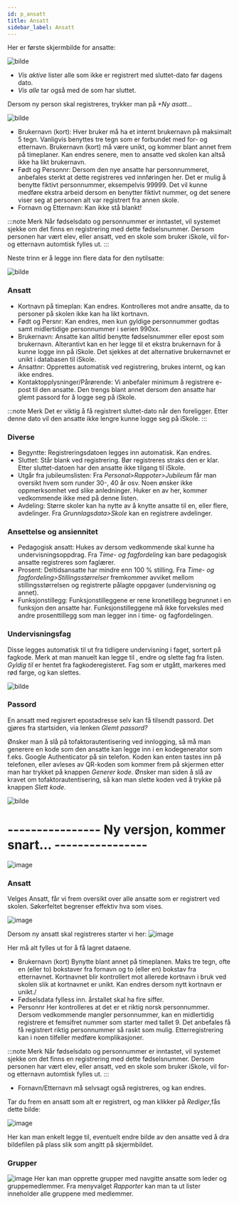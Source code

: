 ```yaml
---
id: p_ansatt
title: Ansatt
sidebar_label: Ansatt
---
```

Her er første skjermbilde for ansatte:

![bilde](https://user-images.githubusercontent.com/80097133/123929313-02798080-d98f-11eb-9601-310e7a029cf1.png)

- _Vis aktive_ lister alle som ikke er registrert med sluttet-dato før dagens dato.
- _Vis alle_ tar også med de som har sluttet.

Dersom ny person skal registreres, trykker man på _+Ny asatt..._

![bilde](https://user-images.githubusercontent.com/80097133/123949930-70c83e00-d9a3-11eb-8e38-004a8565d7f8.png)

- Brukernavn (kort): Hver bruker må ha et internt brukernavn på maksimalt 5 tegn. Vanligvis benyttes tre tegn som er forbundet med for- og etternavn. Brukernavn (kort) må være unikt, og kommer blant annet frem på timeplaner. Kan endres senere, men to ansatte ved skolen kan altså ikke ha likt brukernavn.
- Født og Personnr: Dersom den nye ansatte har personnummeret, anbefales sterkt at dette registreres ved innføringen her. Det er mulig å benytte fiktivt personnummer, eksempelvis 99999. Det vil kunne medføre ekstra arbeid dersom en benytter fiktivt nummer, og det senere viser seg at personen alt var registrert fra annen skole.
- Fornavn og Etternavn: Kan ikke stå blankt!

:::note Merk
Når fødselsdato og personnummer er inntastet, vil systemet sjekke om det finns en registrering med dette fødselsnummer. Dersom personen har vært elev, eller ansatt, ved en skole som bruker iSkole, vil for- og etternavn automtisk fylles ut.
:::

Neste trinn er å legge inn flere data for den nytilsatte:

![bilde](https://user-images.githubusercontent.com/80097133/124095958-72a10880-da5a-11eb-8d6f-58c3de6bf309.png)

### Ansatt
- Kortnavn på timeplan: Kan endres. Kontrolleres mot andre ansatte, da to personer på skolen ikke kan ha likt kortnavn.
- Født og Persnr: Kan endres, men kun gyldige personnummer godtas samt midlertidige personnummer i serien 990xx. 
- Brukernavn: Ansatte kan alltid benytte fødselsnummer eller epost som brukernavn. Alterantivt kan en her legge til et ekstra brukernavn for å kunne logge inn på iSkole. Det sjekkes at det alternative brukernavnet er unikt i databasen til iSkole.
- Ansattnr: Opprettes automatisk ved registrering, brukes internt, og kan ikke endres.
- Kontaktopplysninger/Pårørende: Vi anbefaler minimum å registrere e-post til den ansatte. Den trengs blant annet dersom den ansatte har glemt passord for å logge seg på iSkole.

:::note Merk
Det er viktig å få registrert sluttet-dato når den foreligger. Etter denne dato vil den ansatte ikke lengre kunne logge seg på iSkole.
:::


### Diverse
- Begyntte: Registreringsdatoen legges inn automatisk. Kan endres.
- Sluttet: Står blank ved registrering. Bør registreres straks den er klar. Etter sluttet-datoen har den ansatte ikke tilgang til iSkole.
- Utgår fra jubileumslisten: Fra _Personal>Rappoter>Jubileum_ får man oversikt hvem som runder 30-, 40 år osv. Noen ønsker ikke oppmerksomhet ved slike anledninger. Huker en av her, kommer vedkommende ikke med på denne listen.
- Avdeling: Større skoler kan ha nytte av å knytte ansatte til en, eller flere, avdelinger. Fra _Grunnlagsdata>Skole_ kan en registrere avdelinger.

### Ansettelse og ansiennitet
- Pedagogisk ansatt: Hukes av dersom vedkommende skal kunne ha undervisningsoppdrag. Fra _Time- og fagfordeling_ kan bare pedagogisk ansatte registreres som faglærer. 
- Prosent: Deltidsansatte har mindre enn 100 % stilling. Fra _Time- og fagfordeling>Stillingsstørrelser_ fremkommer avviket mellom stillingsstørrelsen og registrerte pålagte oppgaver (undervisning og annet).
- Funksjonstillegg: Funksjonstilleggene er rene kronetillegg begrunnet i en funksjon den ansatte har. Funksjonstilleggene må ikke forveksles med andre prosenttillegg som man legger inn i time- og fagfordelingen.

### Undervisningsfag

Disse legges automatisk til ut fra tidligere undervisning i faget, sortert på fagkode. Merk at man manuelt kan legge til , endre og slette fag fra listen. _Gyldig til_ er hentet fra fagkoderegisteret. Fag som er utgått, markeres med rød farge, og kan slettes.
 
 ![bilde](https://user-images.githubusercontent.com/80097133/146923256-e37bbe42-72a8-4425-b64c-7e01c789c3b1.png)


### Passord

En ansatt med regisrert epostadresse selv kan få tilsendt passord. Det gjøres fra startsiden, via lenken _Glemt passord?_

Ønsker man å slå på tofaktorautentisering ved innlogging, så må man generere en kode som den ansatte kan legge inn i en kodegenerator som f.eks. Google Authenticator på sin telefon. Koden kan enten tastes inn på telefonen, eller avleses av QR-koden som kommer frem på skjermen etter man har trykket på knappen _Generer kode_. Ønsker man siden å slå av kravet om tofaktorautentisering, så kan man slette koden ved å trykke på knappen _Slett kode_.

![bilde](https://user-images.githubusercontent.com/80097133/201087969-47897163-5243-4344-8f9d-218bf1b9b77d.png)

# ---------------- Ny versjon, kommer snart... ----------------


![image](https://github.com/user-attachments/assets/0f84cf29-2db9-458a-878d-9fb48eb5289a)

### Ansatt

Velges Ansatt, får vi frem oversikt over alle ansatte som er registrert ved skolen. Søkerfeltet begrenser effektiv hva som vises.

![image](https://github.com/user-attachments/assets/222d614f-2ff1-451d-ad3b-c4b0f19b48c9)

Dersom ny ansatt skal registreres starter vi her:
![image](https://github.com/user-attachments/assets/96fca24a-8326-4373-a26e-eac0cfaac6a9)

Her må alt fylles ut for å få lagret dataene.
- Brukernavn (kort)
Bynytte blant annet på timeplanen. Maks tre tegn, ofte en (eller to) bokstaver fra fornavn og to (eller en) bokstav fra etternavnet. Kortnavnet blir kontrollert mot allerede kortnavn i bruk ved skolen slik at kortnavnet er unikt. Kan endres dersom nytt kortnavn er unikt./
- Fødselsdata fylless inn. årstallet skal ha fire siffer.
- Personnr
Her kontrolleres at det er et riktig norsk personnummer. Dersom vedkommende mangler personnummer, kan en midlertidig registrere et femsifret nummer som starter med tallet 9. Det anbefales få få registrert riktig personnummer så raskt som mulig. Etterregistrering kan i noen tilfeller medføre komplikasjoner.

:::note Merk
Når fødselsdato og personnummer er inntastet, vil systemet sjekke om det finns en registrering med dette fødselsnummer. Dersom personen har vært elev, eller ansatt, ved en skole som bruker iSkole, vil for- og etternavn automtisk fylles ut.
:::

- Fornavn/Etternavn må selvsagt også registreres, og kan endres.

Tar du frem en ansatt som alt er registrert, og man klikker på _Rediger_,fås dette bilde:

![image](https://github.com/user-attachments/assets/8f227633-18ae-4bb6-90f8-c1a65818aed5)

Her kan man enkelt legge til, eventuelt endre bilde av den ansatte ved å dra bildefilen på plass slik som angitt på skjermbildet.


### Grupper
![image](https://github.com/user-attachments/assets/24a5eacd-245c-4da5-8624-a39390ccf394)
Her kan man opprette grupper med navgitte ansatte som leder og gruppemedlemmer. Fra menyvalget _Rapporter_ kan man ta ut lister inneholder alle gruppene med medlemmer. 










